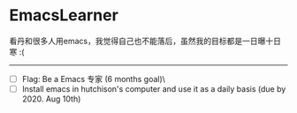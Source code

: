 # EmacsLearner
看丹和很多人用emacs，我觉得自己也不能落后，虽然我的目标都是一日曝十日寒 :(
***
- [ ] Flag: Be a Emacs 专家 (6 months goal)\
- [ ] Install emacs in hutchison's computer and use it as a daily basis (due by 2020. Aug 10th)
